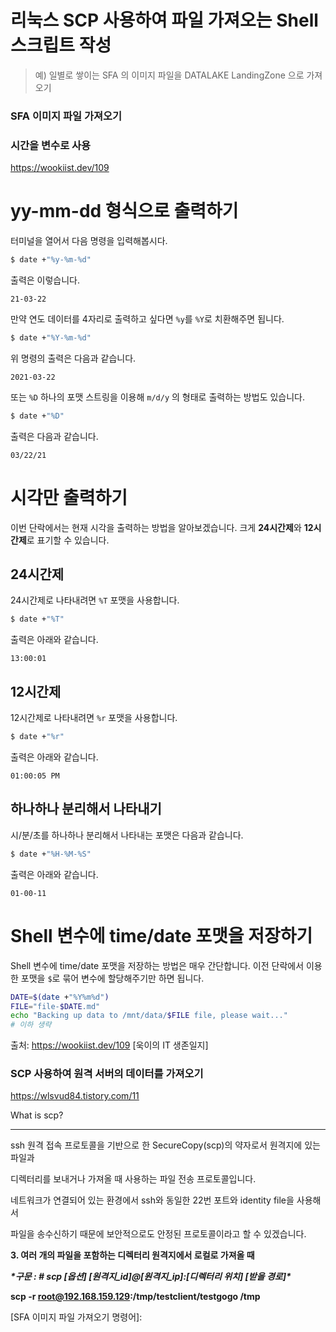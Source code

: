 # 리눅스 SCP 사용하여 파일 가져오는 Shell 스크립트 작성



> 예) 일별로 쌓이는 SFA 의 이미지 파일을 DATALAKE LandingZone 으로 가져오기



### SFA 이미지 파일 가져오기







### 시간을 변수로 사용

https://wookiist.dev/109

# yy-mm-dd 형식으로 출력하기

터미널을 열어서 다음 명령을 입력해봅시다.

```bash
$ date +"%y-%m-%d"
```

출력은 이렇습니다.

```
21-03-22
```

만약 연도 데이터를 4자리로 출력하고 싶다면 `%y`를 `%Y`로 치환해주면 됩니다.

```bash
$ date +"%Y-%m-%d"
```

위 명령의 출력은 다음과 같습니다.

```
2021-03-22
```

또는 `%D` 하나의 포맷 스트링을 이용해 `m/d/y` 의 형태로 출력하는 방법도 있습니다.

```bash
$ date +"%D"
```

출력은 다음과 같습니다.

```
03/22/21
```

# 시각만 출력하기

이번 단락에서는 현재 시각을 출력하는 방법을 알아보겠습니다. 크게 **24시간제**와 **12시간제**로 표기할 수 있습니다.

## 24시간제

24시간제로 나타내려면 `%T` 포맷을 사용합니다.

```bash
$ date +"%T"
```

출력은 아래와 같습니다.

```
13:00:01
```

## 12시간제

12시간제로 나타내려면 `%r` 포맷을 사용합니다.

```bash
$ date +"%r"
```

출력은 아래와 같습니다.

```
01:00:05 PM
```

## 하나하나 분리해서 나타내기

시/분/초를 하나하나 분리해서 나타내는 포맷은 다음과 같습니다.

```bash
$ date +"%H-%M-%S"
```

출력은 아래와 같습니다.

```
01-00-11
```

# Shell 변수에 time/date 포맷을 저장하기

Shell 변수에 time/date 포맷을 저장하는 방법은 매우 간단합니다. 이전 단락에서 이용한 포맷을 `$`로 묶어 변수에 할당해주기만 하면 됩니다.

```bash
DATE=$(date +"%Y%m%d")
FILE="file-$DATE.md"
echo "Backing up data to /mnt/data/$FILE file, please wait..."
# 이하 생략
```



출처: https://wookiist.dev/109 [욱이의 IT 생존일지]



### SCP 사용하여 원격 서버의 데이터를 가져오기 

https://wlsvud84.tistory.com/11

What is scp?

___

ssh 원격 접속 프로토콜을 기반으로 한 SecureCopy(scp)의 약자로서 원격지에 있는 파일과 

디렉터리를 보내거나 가져올 때 사용하는 파일 전송 프로토콜입니다.

네트워크가 연결되어 있는 환경에서 ssh와 동일한 22번 포트와 identity file을 사용해서

파일을 송수신하기 때문에 보안적으로도 안정된 프로토콜이라고 할 수 있겠습니다.

**3. 여러 개의 파일을 포함하는 디렉터리 원격지에서 로컬로 가져올 때** 

***\*구문 : # scp [옵션] [원격지_id]@[원격지_ip]:[디렉터리 위치] [받을 경로]\****

**scp -r root@192.168.159.129:/tmp/testclient/testgogo /tmp**

 

[SFA 이미지 파일 가져오기 명령어]: 



​	

